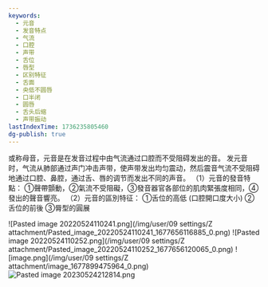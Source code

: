 ```yaml
---
keywords:
  - 元音
  - 发音特点
  - 气流
  - 口腔
  - 声带
  - 舌位
  - 唇型
  - 区别特征
  - 舌面
  - 央低不圆唇
  - 口半闭
  - 圆唇
  - 舌头后缩
  - 声带振动
lastIndexTime: 1736235805460
dg-publish: true
---
```

或称母音，元音是在发音过程中由气流通过口腔而不受阻碍发出的音。
发元音时，气流从肺部通过声门冲击声带，使声带发出均匀震动，然后震音气流不受阻碍地通过口腔、鼻腔，通过舌、唇的调节而发出不同的声音。
（1）元音的發音特點： ①聲帶顫動，②氣流不受阻礙，③發音器官各部位的肌肉緊張度相同，④發出的聲音響亮。 
（2）元音的區別特征： ①舌位的高低 (口腔開口度大小) ②舌位的前後 ③脣型的圓展

![Pasted image 20220524110241.png](/img/user/09 settings/Z attachment/Pasted_image_20220524110241_1677656116885_0.png)
![Pasted image 20220524110252.png](/img/user/09 settings/Z attachment/Pasted_image_20220524110252_1677656120065_0.png)
![image.png](/img/user/09 settings/Z attachment/image_1677899475964_0.png)
![Pasted image 20230524212814.png](/img/user/09%20settings/Z%20attachment/Pasted%20image%2020230524212814.png)